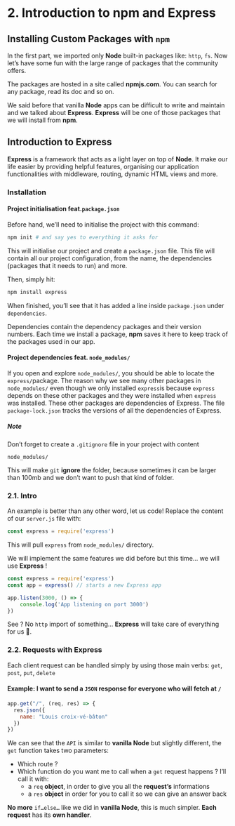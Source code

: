 # 2. Introduction to npm and Express
## Installing Custom Packages with `npm`
In the first part, we imported only **Node** built-in packages like: `http`, `fs`. Now let’s have some fun with the large range of packages that the community offers.

The packages are hosted in a site called **npmjs.com**. You can search for any package, read its doc and so on.

We  said before that vanilla **Node** apps can be difficult to write and maintain and we talked about **Express**. **Express** will be one of those packages that we will install from **npm**.

## Introduction to Express 
**Express** is a framework that acts as a light layer on top of **Node**. It make our life easier by providing helpful features, organising our application functionalities with middleware, routing, dynamic HTML views and more.
### Installation
#### Project initialisation feat.`package.json`
Before hand, we’ll need to initialise the project with this command:
```bash
npm init # and say yes to everything it asks for
```
This will initialise our project and create a `package.json` file. This file will contain all our project configuration, from the name, the dependencies (packages that it needs to run) and more.

Then, simply hit:
```bash
npm install express
```
When finished, you’ll see that it has added a line inside `package.json` under `dependencies`. 

Dependencies contain the dependency packages and their version numbers. Each time we install a package, **npm** saves it here to keep track of the packages used in our app. 

#### Project dependencies feat. `node_modules/`
If you open and explore `node_modules/`, you should be able to locate the `express/`package. The reason why we see many other packages in `node_modules/` even though we only installed `express`is because `express` depends on these other packages and they were installed when `express` was installed. These other packages are dependencies of Express. The file `package-lock.json` tracks the versions of all the dependencies of Express.

##### Note
Don’t forget to create a `.gitignore` file in your project with content
```
node_modules/
``` 
This will make `git` **ignore** the folder, because sometimes it can be larger than 100mb and we don’t want to push that kind of folder.

### 2.1. Intro
An example is better than any other word, let us code!
Replace the content of our `server.js` file with:
```javascript
const express = require('express')
```
This will pull `express` from `node_modules/` directory.

We will implement the same features we did before but this time… we will use **Express** !
```javascript
const express = require('express')
const app = express() // starts a new Express app

app.listen(3000, () => {
	console.log('App listening on port 3000')
})
```

See ? No `http` import of something… **Express** will take care of everything for us 🚀.

### 2.2. Requests with Express
Each client request can be handled simply by using  those main verbs: `get`, `post`, `put`, `delete`

#### Example: I want to send a `JSON` response for everyone who will fetch at `/` 
```javascript
app.get("/", (req, res) => {
  res.json({
    name: "Louis croix-vé-bâton"
  })
})
```

We can see that the `API` is similar to **vanilla Node** but slightly different, the `get` function takes two parameters:
- Which route ?
- Which function do you want me to call when a `get` request happens ? I’ll call it with:
	-  a `req` **object**, in order to  give you all the **request’s** informations
	- a `res` **object** in order for you to call it so we can give an answer back

**No more** `if…else…` like we did in **vanilla Node**, this is much simpler.
**Each request** has its **own handler**.
